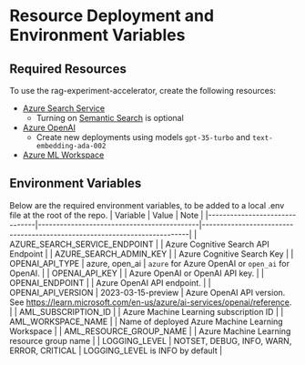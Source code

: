 # Resource Deployment and Environment Variables

## Required Resources

To use the rag-experiment-accelerator, create the following resources:
- [Azure Search Service](https://azure.microsoft.com/en-us/products/ai-services/cognitive-search)
    - Turning on [Semantic Search](https://learn.microsoft.com/en-us/azure/search/semantic-search-overview) is optional
- [Azure OpenAI](https://learn.microsoft.com/en-us/azure/ai-services/openai/overview)
    - Create new deployments using models `gpt-35-turbo` and `text-embedding-ada-002`
- [Azure ML Workspace](https://learn.microsoft.com/en-us/azure/machine-learning/concept-workspace?view=azureml-api-2)


## Environment Variables

Below are the required environment variables, to be added to a local .env file at the root of the repo.
| Variable                      | Value                                      | Note                                                                     |
|-------------------------------|--------------------------------------------|--------------------------------------------------------------------------|
| AZURE_SEARCH_SERVICE_ENDPOINT |                                            | Azure Cognitive Search API Endpoint                                      |
| AZURE_SEARCH_ADMIN_KEY        |                                            | Azure Cognitive Search Key                                               |
| OPENAI_API_TYPE               | azure, open_ai                             | `azure` for Azure OpenAI or `open_ai` for OpenAI.                        |
| OPENAI_API_KEY                |                                            | Azure OpenAI or OpenAI API key.                                          |
| OPENAI_ENDPOINT               |                                            | Azure OpenAI API endpoint.                                               |
| OPENAI_API_VERSION            | 2023-03-15-preview                         | Azure OpenAI API version. See https://learn.microsoft.com/en-us/azure/ai-services/openai/reference. |
| AML_SUBSCRIPTION_ID           |                                            | Azure Machine Learning subscription ID                                   |
| AML_WORKSPACE_NAME            |                                            | Name of deployed Azure Machine Learning Workspace                        |
| AML_RESOURCE_GROUP_NAME       |                                            | Azure Machine Learning resource group name                               |
| LOGGING_LEVEL                 | NOTSET, DEBUG, INFO, WARN, ERROR, CRITICAL | LOGGING_LEVEL is INFO by default                                         |